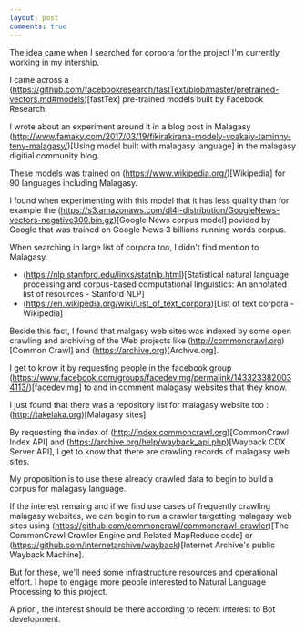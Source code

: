 ```yaml
---
layout: post
comments: true
---
```


The idea came when I searched for corpora for the project
I'm currently working in my intership.

I came across a (https://github.com/facebookresearch/fastText/blob/master/pretrained-vectors.md#models)[fastTex]
pre-trained models built by Facebook Research.

I wrote about an experiment around it in a blog post in Malagasy
(http://www.famaky.com/2017/03/19/fikirakirana-modely-voakajy-taminny-teny-malagasy/)[Using model built with malagasy language]
in the malagasy digitial community blog.

These models was trained on (https://www.wikipedia.org/)[Wikipedia] for 90 languages including Malagasy.

I found when experimenting with this model that it has less quality
than for example the
(https://s3.amazonaws.com/dl4j-distribution/GoogleNews-vectors-negative300.bin.gz)[Google News corpus model]
povided by Google that was trained on Google News 3 billions running words corpus.

When searching in large list of corpora too, I didn't find mention to Malagasy.

- (https://nlp.stanford.edu/links/statnlp.html)[Statistical natural language processing and
corpus-based computational linguistics: An annotated list of resources - Stanford NLP]
- (https://en.wikipedia.org/wiki/List_of_text_corpora)[List of text corpora - Wikipedia]

Beside this fact, I found that malgasy web sites was indexed by some open crawling and archiving
of the Web projects like (http://commoncrawl.org)[Common Crawl] and (https://archive.org)[Archive.org].

I get to know it by requesting people in the facebook group
(https://www.facebook.com/groups/facedev.mg/permalink/1433233820034113/)[facedev.mg] to and in comment malagasy websites that they know.

I just found that there was a repository list for malagasy website too : (http://takelaka.org)[Malagasy sites]

By requesting the index of (http://index.commoncrawl.org)[CommonCrawl Index API] and
(https://archive.org/help/wayback_api.php)[Wayback CDX Server API],
I get to know that there are crawling records of malagasy web sites.

My proposition is to use these already crawled data to begin to build a corpus for malagasy language.

If the interest remaing and if we find use cases of frequently crawling malagasy websites,
we can begin to run a crawler targetting malagasy web sites using
(https://github.com/commoncrawl/commoncrawl-crawler)[The CommonCrawl Crawler Engine and Related MapReduce code] or
(https://github.com/internetarchive/wayback)[Internet Archive's public Wayback Machine].

But for these, we'll need some infrastructure resources and operational effort.
I hope to engage more people interested to Natural Language Processing to this project.

A priori, the interest should be there according to recent interest to Bot development.
